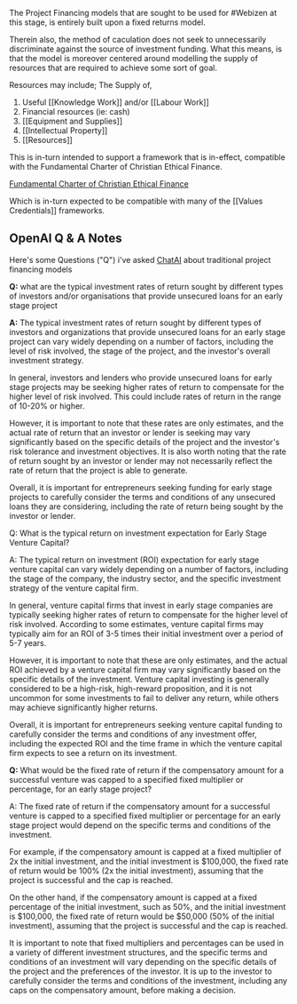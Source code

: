 The Project Financing models that are sought to be used for #Webizen at this stage, is entirely built upon a fixed returns model.

Therein also, the method of caculation does not seek to unnecessarily discriminate against the source of investment funding.  What this means, is that the model is moreover centered around modelling the supply of resources that are required to achieve some sort of goal. 

Resources may include; The Supply of,
1. Useful [[Knowledge Work]] and/or [[Labour Work]]
2. Financial resources (ie: cash)
3. [[Equipment and Supplies]] 
4. [[Intellectual Property]]
5. [[Resources]]

This is in-turn intended to support a framework that is in-effect, compatible with the Fundamental Charter of Christian Ethical Finance. 

[Fundamental Charter of Christian Ethical Finance](https://github.com/WebizenAI/devdocs/raw/main/Attachments/2015_Fundamental%20Charter%20of%20Christian%20Ethical%20Finance%20-%202015.pdf)

Which is in-turn expected to be compatible with many of the [[Values Credentials]] frameworks.

## OpenAI Q & A Notes

Here's some Questions ("Q") i've asked [ChatAI](https://chat.openai.com/) about traditional project financing models

**Q:** what are the typical investment rates of return sought by different types of investors and/or organisations that provide unsecured loans for an early stage project 

**A:** The typical investment rates of return sought by different types of investors and organizations that provide unsecured loans for an early stage project can vary widely depending on a number of factors, including the level of risk involved, the stage of the project, and the investor's overall investment strategy.

In general, investors and lenders who provide unsecured loans for early stage projects may be seeking higher rates of return to compensate for the higher level of risk involved. This could include rates of return in the range of 10-20% or higher.

However, it is important to note that these rates are only estimates, and the actual rate of return that an investor or lender is seeking may vary significantly based on the specific details of the project and the investor's risk tolerance and investment objectives. It is also worth noting that the rate of return sought by an investor or lender may not necessarily reflect the rate of return that the project is able to generate.

Overall, it is important for entrepreneurs seeking funding for early stage projects to carefully consider the terms and conditions of any unsecured loans they are considering, including the rate of return being sought by the investor or lender.

Q: What is the typical return on investment expectation for Early Stage Venture Capital?

A: The typical return on investment (ROI) expectation for early stage venture capital can vary widely depending on a number of factors, including the stage of the company, the industry sector, and the specific investment strategy of the venture capital firm.

In general, venture capital firms that invest in early stage companies are typically seeking higher rates of return to compensate for the higher level of risk involved. According to some estimates, venture capital firms may typically aim for an ROI of 3-5 times their initial investment over a period of 5-7 years.

However, it is important to note that these are only estimates, and the actual ROI achieved by a venture capital firm may vary significantly based on the specific details of the investment. Venture capital investing is generally considered to be a high-risk, high-reward proposition, and it is not uncommon for some investments to fail to deliver any return, while others may achieve significantly higher returns.

Overall, it is important for entrepreneurs seeking venture capital funding to carefully consider the terms and conditions of any investment offer, including the expected ROI and the time frame in which the venture capital firm expects to see a return on its investment.

**Q:**  What would be the fixed rate of return if the compensatory amount for a successful venture was capped to a specified fixed multiplier or percentage, for an early stage project?

A: The fixed rate of return if the compensatory amount for a successful venture is capped to a specified fixed multiplier or percentage for an early stage project would depend on the specific terms and conditions of the investment.

For example, if the compensatory amount is capped at a fixed multiplier of 2x the initial investment, and the initial investment is $100,000, the fixed rate of return would be 100% (2x the initial investment), assuming that the project is successful and the cap is reached.

On the other hand, if the compensatory amount is capped at a fixed percentage of the initial investment, such as 50%, and the initial investment is $100,000, the fixed rate of return would be $50,000 (50% of the initial investment), assuming that the project is successful and the cap is reached.

It is important to note that fixed multipliers and percentages can be used in a variety of different investment structures, and the specific terms and conditions of an investment will vary depending on the specific details of the project and the preferences of the investor. It is up to the investor to carefully consider the terms and conditions of the investment, including any caps on the compensatory amount, before making a decision. 


